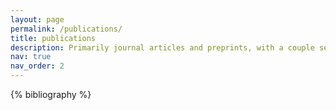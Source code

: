 ```yaml
---
layout: page
permalink: /publications/
title: publications
description: Primarily journal articles and preprints, with a couple select conference papers. For all publications see my CV.<br>Planetary science works are differentiated with the <b>saturn emoji.</b><br>Generated by jekyll-scholar.
nav: true
nav_order: 2
---
```


<!-- _pages/publications.md -->
<div class="publications">

{% bibliography %}

</div>
